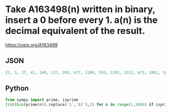 # Take A163498\(n\) written in binary, insert a 0 before every 1\. a\(n\) is the decimal equivalent of the result\.
https://oeis.org/A163499
## JSON
```JSON
[2, 5, 37, 41, 149, 137, 293, 677, 1109, 593, 1301, 1321, 673, 1061, 1097, 2377, 641, 1289, 2693, 10837, 2069, 2089, 2129, 4261, 4421, 2593, 5281, 21157, 2689, 5393, 21589, 43669, 4133, 4229, 8741, 8849, 9257, 4673, 18757, 20773, 20809, 41621, 41641, 21013]
```
## Python
```Python
from sympy import prime, isprime
[int(bin(prime(n)).replace('1','01'),2) for n in range(1,1000) if isprime(int(bin(prime(n)).replace('1','01'),2))] # _Chai Wah Wu_, Jul 28 2014
```
